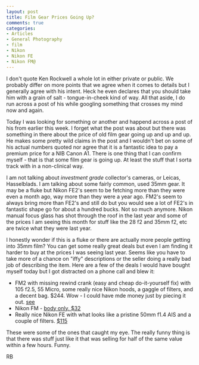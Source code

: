 ```yaml
---
layout: post
title: Film Gear Prices Going Up?
comments: true
categories:
- Articles
- General Photography
- film
- Nikon
- Nikon FE
- Nikon FM@
---
```

I don't quote Ken Rockwell a whole lot in either private or public. We probably differ on more points that we agree when it comes to details but I generally agree with his intent. Heck he even declares that you should take him with a grain of salt - tongue-in-cheek kind of way. All that aside, I do run across a post of his while googling something that crosses my mind now and again.

Today I was looking for something or another and happend across a post of his from earlier this week. I forget what the post was about but there was something in there about the price of old film gear going up and up and up. He makes some pretty wild claims in the post and I wouldn't bet on some of his actual numbers quoted nor agree that it is a fantastic idea to pay a premium price for a NIB Canon A1. There is one thing that I can confirm myself - that is that some film gear is going up. At least the stuff that I sorta track with in a non-clinical way.

I am not talking about <em>investment grade</em> collector's cameras, or Leicas, Hasselblads. I am talking about some fairly common, used 35mm gear. It may be a fluke but Nikon FE2's seem to be fetching more than they were even a month ago, way more than they were a year ago. FM2's seem to always bring more than FE2's and still do but you would see a lot of FE2's in fantastic shape go for about a hundred bucks. Not so much anymore. Nikon manual focus glass has shot through the roof in the last year and some of the prices I am seeing this month for stuff like the 28 f2 and 35mm f2, etc are twice what they were last year.

I honestly wonder if this is a fluke or there are actually more people getting into 35mm film? You can get some really great deals but even I am finding it harder to buy at the prices I was seeing last year. Seems like you have to take more of a chance on "iffy" descriptions or the seller doing a really bad job of describing the item. Here are a few of the deals I would have bought myself today but I got distracted on a phone call and blew it:
<ul>
	<li>FM2 with missing rewind crank (easy and cheap do-it-yourself fix) with 105 f2.5, 55 Micro, some really nice Nikon hoods, a gaggle of filters, and a decent bag. $244. Wow - I could have mde money just by piecing it out. <a href="http://cgi.ebay.com/NIKON-FM2-35MM-CAMERA-N8070895-W-CASE-LOADS-EXTRAS-/260833829716?pt=Film_Cameras&amp;hash=item3cbae86354&amp;autorefresh=true#ht_1910wt_903">see</a></li>
	<li>Nikon FM - <a href="http://cgi.ebay.com/Nikon-FM-2604625-Film-Camera-Body-Only-/250872398724?pt=Film_Cameras&amp;hash=item3a69290384&amp;autorefresh=true#ht_726wt_1137">body only. $32 </a></li>
	<li>Really nice Nikon FE with what looks like a pristine 50mm f1.4 AIS and a couple of filters. <a href="http://cgi.ebay.com/Nikon-Camera-FE-SLR-35mm-w-hard-case-filters-A-shape-/270797659756?pt=LH_DefaultDomain_0&amp;hash=item3f0ccc5e6c&amp;autorefresh=true#ht_500wt_1152">$115</a></li>
</ul>
These were some of the ones that caught my eye. The really funny thing is that there was stuff just like it that was selling for half of the same value within a few hours. Funny.

RB